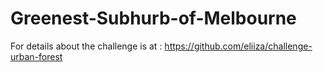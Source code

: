 # Greenest-Subhurb-of-Melbourne

For details about the challenge is at : https://github.com/eliiza/challenge-urban-forest
